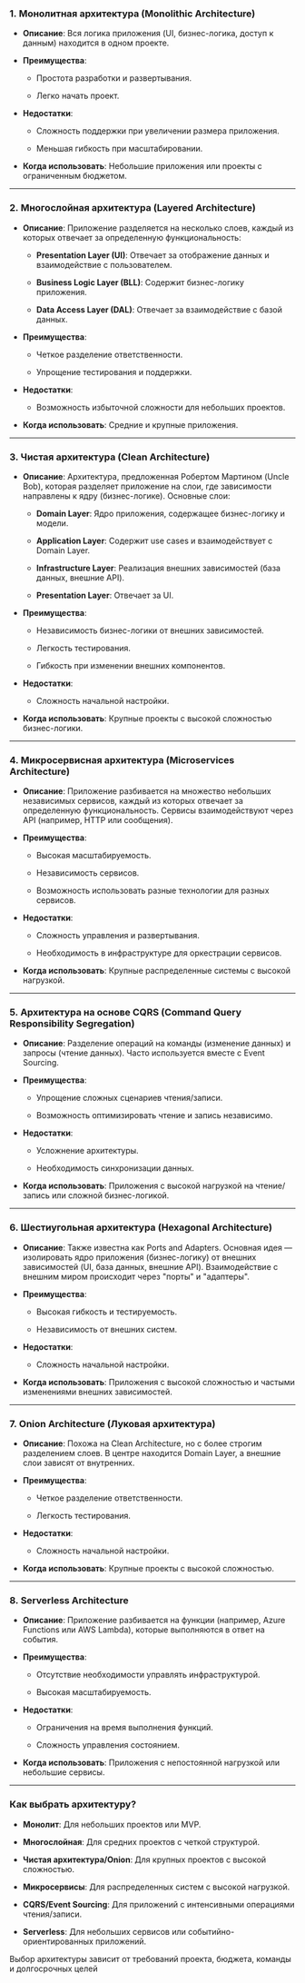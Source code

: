### 1. **Монолитная архитектура (Monolithic Architecture)**

- **Описание**: Вся логика приложения (UI, бизнес-логика, доступ к данным) находится в одном проекте.
    
- **Преимущества**:
    
    - Простота разработки и развертывания.
        
    - Легко начать проект.
        
- **Недостатки**:
    
    - Сложность поддержки при увеличении размера приложения.
        
    - Меньшая гибкость при масштабировании.
        
- **Когда использовать**: Небольшие приложения или проекты с ограниченным бюджетом.
    

---

### 2. **Многослойная архитектура (Layered Architecture)**

- **Описание**: Приложение разделяется на несколько слоев, каждый из которых отвечает за определенную функциональность:
    
    - **Presentation Layer (UI)**: Отвечает за отображение данных и взаимодействие с пользователем.
        
    - **Business Logic Layer (BLL)**: Содержит бизнес-логику приложения.
        
    - **Data Access Layer (DAL)**: Отвечает за взаимодействие с базой данных.
        
- **Преимущества**:
    
    - Четкое разделение ответственности.
        
    - Упрощение тестирования и поддержки.
        
- **Недостатки**:
    
    - Возможность избыточной сложности для небольших проектов.
        
- **Когда использовать**: Средние и крупные приложения.
    

---

### 3. **Чистая архитектура (Clean Architecture)**

- **Описание**: Архитектура, предложенная Робертом Мартином (Uncle Bob), которая разделяет приложение на слои, где зависимости направлены к ядру (бизнес-логике). Основные слои:
    
    - **Domain Layer**: Ядро приложения, содержащее бизнес-логику и модели.
        
    - **Application Layer**: Содержит use cases и взаимодействует с Domain Layer.
        
    - **Infrastructure Layer**: Реализация внешних зависимостей (база данных, внешние API).
        
    - **Presentation Layer**: Отвечает за UI.
        
- **Преимущества**:
    
    - Независимость бизнес-логики от внешних зависимостей.
        
    - Легкость тестирования.
        
    - Гибкость при изменении внешних компонентов.
        
- **Недостатки**:
    
    - Сложность начальной настройки.
        
- **Когда использовать**: Крупные проекты с высокой сложностью бизнес-логики.
    

---

### 4. **Микросервисная архитектура (Microservices Architecture)**

- **Описание**: Приложение разбивается на множество небольших независимых сервисов, каждый из которых отвечает за определенную функциональность. Сервисы взаимодействуют через API (например, HTTP или сообщения).
    
- **Преимущества**:
    
    - Высокая масштабируемость.
        
    - Независимость сервисов.
        
    - Возможность использовать разные технологии для разных сервисов.
        
- **Недостатки**:
    
    - Сложность управления и развертывания.
        
    - Необходимость в инфраструктуре для оркестрации сервисов.
        
- **Когда использовать**: Крупные распределенные системы с высокой нагрузкой.
    

---

### 5. **Архитектура на основе CQRS (Command Query Responsibility Segregation)**

- **Описание**: Разделение операций на команды (изменение данных) и запросы (чтение данных). Часто используется вместе с Event Sourcing.
    
- **Преимущества**:
    
    - Упрощение сложных сценариев чтения/записи.
        
    - Возможность оптимизировать чтение и запись независимо.
        
- **Недостатки**:
    
    - Усложнение архитектуры.
        
    - Необходимость синхронизации данных.
        
- **Когда использовать**: Приложения с высокой нагрузкой на чтение/запись или сложной бизнес-логикой.
    

---

### 6. **Шестиугольная архитектура (Hexagonal Architecture)**

- **Описание**: Также известна как Ports and Adapters. Основная идея — изолировать ядро приложения (бизнес-логику) от внешних зависимостей (UI, база данных, внешние API). Взаимодействие с внешним миром происходит через "порты" и "адаптеры".
    
- **Преимущества**:
    
    - Высокая гибкость и тестируемость.
        
    - Независимость от внешних систем.
        
- **Недостатки**:
    
    - Сложность начальной настройки.
        
- **Когда использовать**: Приложения с высокой сложностью и частыми изменениями внешних зависимостей.
    

---

### 7. **Onion Architecture (Луковая архитектура)**

- **Описание**: Похожа на Clean Architecture, но с более строгим разделением слоев. В центре находится Domain Layer, а внешние слои зависят от внутренних.
    
- **Преимущества**:
    
    - Четкое разделение ответственности.
        
    - Легкость тестирования.
        
- **Недостатки**:
    
    - Сложность начальной настройки.
        
- **Когда использовать**: Крупные проекты с высокой сложностью.
    

---

### 8. **Serverless Architecture**

- **Описание**: Приложение разбивается на функции (например, Azure Functions или AWS Lambda), которые выполняются в ответ на события.
    
- **Преимущества**:
    
    - Отсутствие необходимости управлять инфраструктурой.
        
    - Высокая масштабируемость.
        
- **Недостатки**:
    
    - Ограничения на время выполнения функций.
        
    - Сложность управления состоянием.
        
- **Когда использовать**: Приложения с непостоянной нагрузкой или небольшие сервисы.
    

---

### Как выбрать архитектуру?

- **Монолит**: Для небольших проектов или MVP.
    
- **Многослойная**: Для средних проектов с четкой структурой.
    
- **Чистая архитектура/Onion**: Для крупных проектов с высокой сложностью.
    
- **Микросервисы**: Для распределенных систем с высокой нагрузкой.
    
- **CQRS/Event Sourcing**: Для приложений с интенсивными операциями чтения/записи.
    
- **Serverless**: Для небольших сервисов или событийно-ориентированных приложений.
    

Выбор архитектуры зависит от требований проекта, бюджета, команды и долгосрочных целей